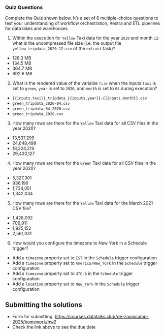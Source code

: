 ### Quiz Questions

Complete the Quiz shown below. It’s a set of 6 multiple-choice questions to test your understanding of workflow orchestration, Kestra and ETL pipelines for data lakes and warehouses.

1) Within the execution for `Yellow` Taxi data for the year `2020` and month `12`: what is the uncompressed file size (i.e. the output file `yellow_tripdata_2020-12.csv` of the `extract` task)?
- 128.3 MB
- 134.5 MB
- 364.7 MB
- 692.6 MB

2) What is the rendered value of the variable `file` when the inputs `taxi` is set to `green`, `year` is set to `2020`, and `month` is set to `04` during execution?
- `{{inputs.taxi}}_tripdata_{{inputs.year}}-{{inputs.month}}.csv` 
- `green_tripdata_2020-04.csv`
- `green_tripdata_04_2020.csv`
- `green_tripdata_2020.csv`

3) How many rows are there for the `Yellow` Taxi data for all CSV files in the year 2020?
- 13,537.299
- 24,648,499
- 18,324,219
- 29,430,127

4) How many rows are there for the `Green` Taxi data for all CSV files in the year 2020?
- 5,327,301
- 936,199
- 1,734,051
- 1,342,034

5) How many rows are there for the `Yellow` Taxi data for the March 2021 CSV file?
- 1,428,092
- 706,911
- 1,925,152
- 2,561,031

6) How would you configure the timezone to New York in a Schedule trigger?
- Add a `timezone` property set to `EST` in the `Schedule` trigger configuration  
- Add a `timezone` property set to `America/New_York` in the `Schedule` trigger configuration
- Add a `timezone` property set to `UTC-5` in the `Schedule` trigger configuration
- Add a `location` property set to `New_York` in the `Schedule` trigger configuration  


## Submitting the solutions

* Form for submitting: https://courses.datatalks.club/de-zoomcamp-2025/homework/hw2
* Check the link above to see the due date